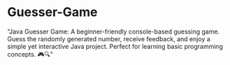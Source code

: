 # Guesser-Game
"Java Guesser Game: A beginner-friendly console-based guessing game. Guess the randomly generated number, receive feedback, and enjoy a simple yet interactive Java project. Perfect for learning basic programming concepts. 🎮🔍"
